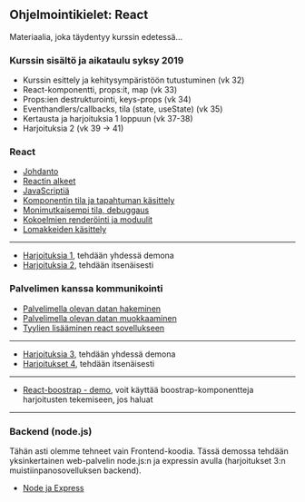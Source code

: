 ## Ohjelmointikielet: React

Materiaalia, joka täydentyy kurssin edetessä...

### Kurssin sisältö ja aikataulu syksy 2019

- Kurssin esittely ja kehitysympäristöön tutustuminen (vk 32)
- React-komponentti, props:it, map (vk 33)
- Props:ien destrukturointi, keys-props (vk 34)
- Eventhandlers/callbacks, tila (state, useState) (vk 35)
- Kertausta ja harjoituksia 1 loppuun (vk 37-38)
- Harjoituksia 2 (vk 39 -> 41)

### React

- [Johdanto](../react/johdanto.html)
- [Reactin alkeet](https://fullstackopen.com/osa1/reactin_alkeet)
- [JavaScriptiä](https://fullstackopen.com/osa1/javascriptia)
- [Komponentin tila ja tapahtuman käsittely](https://fullstackopen.com/osa1/komponentin_tila_ja_tapahtumankasittely)
- [Monimutkaisempi tila, debuggaus](https://fullstackopen.com/osa1/monimutkaisempi_tila_reactin_debuggaus)
- [Kokoelmien renderöinti ja moduulit](https://fullstackopen.com/osa2/kokoelmien_renderointi_ja_moduulit)
- [Lomakkeiden käsittely](https://fullstackopen.com/osa2/lomakkeiden_kasittely)

---

- [Harjoituksia 1](./harjoitukset1.html), tehdään yhdessä demona
- [Harjoituksia 2](./harjoitukset2.html), tehdään itsenäisesti

### Palvelimen kanssa kommunikointi

- [Palvelimella olevan datan hakeminen](https://fullstackopen.com/osa2/palvelimella_olevan_datan_hakeminen)
- [Palvelimella olevan datan muokkaaminen](https://fullstackopen.com/osa2/palvelimella_olevan_datan_muokkaaminen)
- [Tyylien lisääminen react sovellukseen](https://fullstackopen.com/osa2/tyylien_lisaaminen_react_sovellukseen)

---

- [Harjoituksia 3](./harjoitukset3.html), tehdään yhdessä demona
- [Harjoitukset 4](./harjoitukset4.html), tehdään itsenäisesti

---

- [React-boostrap - demo](./react-bootstrap.html), voit käyttää boostrap-komponentteja harjoitusten tekemiseen, jos haluat

---

### Backend (node.js)

Tähän asti olemme tehneet vain Frontend-koodia. Tässä demossa tehdään yksinkertainen web-palvelin node.js:n ja expressin avulla (harjoitukset 3:n muistiinpanosovelluksen backend).

- [Node ja Express](https://fullstackopen.com/osa3/node_js_ja_express)
